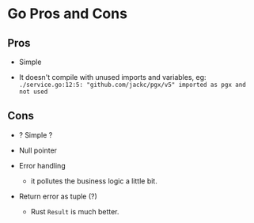 # Go Pros and Cons


## Pros

- Simple

- It doesn't compile with unused imports and variables, eg:
  `./service.go:12:5: "github.com/jackc/pgx/v5" imported as pgx and not used`

## Cons

- ? Simple ?

- Null pointer

- Error handling

	- it pollutes the business logic a little bit.

- Return error as tuple (?)

	- Rust `Result` is much better.